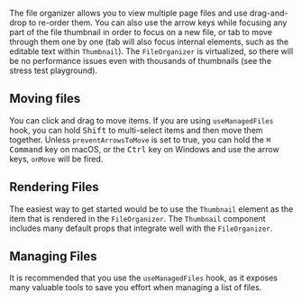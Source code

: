 The file organizer allows you to view multiple page files and use drag-and-drop
to re-order them. You can also use the arrow keys while focusing any part of the
file thumbnail in order to focus on a new file, or tab to move through them one
by one (tab will also focus internal elements, such as the editable text within
`Thumbnail`). The `FileOrganizer` is virtualized, so there will be no
performance issues even with thousands of thumbnails (see the stress test
playground).

## Moving files

You can click and drag to move items. If you are using `useManagedFiles` hook,
you can hold <kbd>Shift</kbd> to multi-select items and then move them together.
Unless `preventArrowsToMove` is set to true, you can hold the <kbd>⌘
Command</kbd> key on macOS, or the <kbd>Ctrl</kbd> key on Windows and use the
arrow keys, `onMove` will be fired.

## Rendering Files

The easiest way to get started would be to use the `Thumbnail` element as the
item that is rendered in the `FileOrganizer`. The `Thumbnail` component includes
many default props that integrate well with the `FileOrganizer`.

## Managing Files

It is recommended that you use the `useManagedFiles` hook, as it exposes many
valuable tools to save you effort when managing a list of files.

